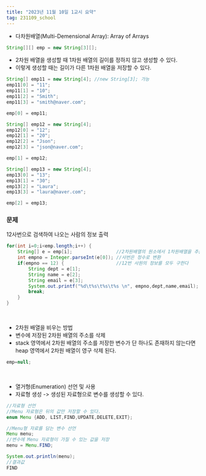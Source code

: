 ```yaml
---
title: "2023년 11월 10일 1교시 요약"
tag: 231109_school
---
```


- 다차원배열(Multi-Demensional Array): Array of Arrays

```java
String[][] emp = new String[3][];
```

- 2차원 배열을 생성할 때 1차원 배열의 길이를 정하지 않고 생성할 수 있다.
- 이렇게 생성할 때는 길이가 다른 1차원 배열을 저장할 수 있다.

```java
String[] emp11 = new String[4]; //new String[3]; 가능
emp11[0] = "11";
emp11[1] = "10";
emp11[2] = "Smith";
emp11[3] = "smith@naver.com";

emp[0] = emp11;

String[] emp12 = new String[4];
emp12[0] = "12";
emp12[1] = "20";
emp12[2] = "Json";
emp12[3] = "json@naver.com";

emp[1] = emp12;

String[] emp13 = new String[4];
emp13[0] = "13";
emp13[1] = "30";
emp13[2] = "Laura";
emp13[3] = "laura@naver.com";

emp[2] = emp13;
```

### 문제
12사번으로 검색하여 나오는 사람의 정보 출력

```java
for(int i=0;i<emp.length;i++) {
    String[] e = emp[i];			    //2차원배열의 원소에서 1차원배열을 추출
    int empno = Integer.parseInt(e[0]); //사번은 정수로 변환
    if(empno == 12) {					//12번 사원의 정보를 모두 구한다
        String dept = e[1];
        String name = e[2];
        String email = e[3];
        System.out.printf("%d\t%s\t%s\t%s \n", empno,dept,name,email);
        break;
    }
}
```

<br>

- 2차원 배열을 비우는 방법
- 변수에 저장된 2차원 배열의 주소를 삭제
- stack 영역에서 2차원 배열의 주소를 저장한 변수가 단 하나도 존재하지 않는다면 heap 영역에서 2차원 배열이 영구 삭제 된다.
   
```java
emp=null;
```

<br>

- 열거형(Enumeration) 선언 및 사용
- 자료형 생성 -> 생성된 자료형으로 변수를 생성할 수 있다.

```java
//자료형 선언
//Menu 자료형은 뒤의 값만 저장할 수 있다.
enum Menu {ADD, LIST,FIND,UPDATE,DELETE,EXIT};

//Menu형 자료를 담는 변수 선언
Menu menu;
//변수에 Menu 자료형이 가질 수 있는 값을 저장
menu = Menu.FIND;

System.out.println(menu);
//결과값
FIND
```